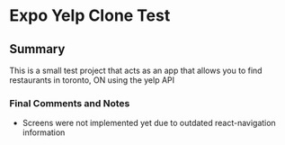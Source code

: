 # Expo Yelp Clone Test

## Summary
This is a small test project that acts as an app that allows you to find restaurants in toronto, ON using the yelp API

### Final Comments and Notes
- Screens were not implemented yet due to outdated react-navigation information
